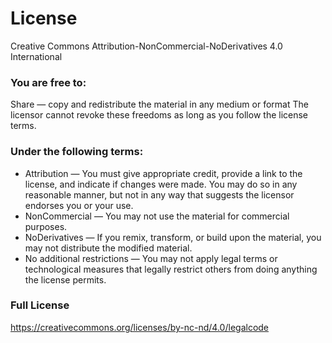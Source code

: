 # License
Creative Commons Attribution-NonCommercial-NoDerivatives 4.0 International

### You are free to:
Share — copy and redistribute the material in any medium or format
The licensor cannot revoke these freedoms as long as you follow the license terms.

### Under the following terms:

- Attribution — You must give appropriate credit, provide a link to the license, and indicate if changes were made. You may do so in any reasonable manner, but not in any way that suggests the licensor endorses you or your use.
- NonCommercial — You may not use the material for commercial purposes.
- NoDerivatives — If you remix, transform, or build upon the material, you may not distribute the modified material.
- No additional restrictions — You may not apply legal terms or technological measures that legally restrict others from doing anything the license permits.

### Full License
https://creativecommons.org/licenses/by-nc-nd/4.0/legalcode